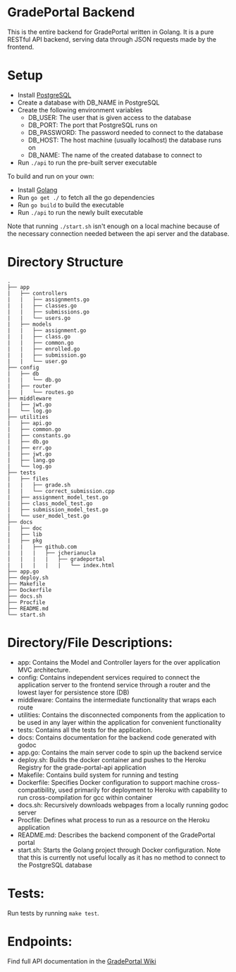 # GradePortal Backend

This is the entire backend for GradePortal written in Golang. It is a pure RESTful API backend, serving data through JSON requests made by the frontend.

# Setup
- Install [PostgreSQL](http://postgresguide.com/setup/install.html)
- Create a database with DB_NAME in PostgreSQL
- Create the following environment variables
	- DB_USER: The user that is given access to the database
	- DB_PORT: The port that PostgreSQL runs on
	- DB_PASSWORD: The password needed to connect to the database
	- DB_HOST: The host machine (usually localhost) the database runs on
	- DB_NAME: The name of the created database to connect to
- Run `./api` to run the pre-built server executable

To build and run on your own:

- Install [Golang](https://golang.org/doc/install)
- Run `go get ./` to fetch all the go dependencies
- Run `go build` to build the executable
- Run `./api` to run the newly built executable

Note that running `./start.sh` isn't enough on a local machine because of the necessary connection needed between the api server and the database.

# Directory Structure
```
.
├── app
|   ├── controllers
|   |   ├── assignments.go
|   |   ├── classes.go
|   |   ├── submissions.go
|   |   └── users.go
|   ├── models
|   |   ├── assignment.go
|   |   ├── class.go
|   |   ├── common.go
|   |   ├── enrolled.go
|   |   ├── submission.go
|   |   └── user.go
├── config
|   ├── db
|   |   └── db.go
|   ├── router
|   |   └── routes.go
├── middleware
|   ├── jwt.go
|   └── log.go
├── utilities
|   ├── api.go
|   ├── common.go
|   ├── constants.go
|   ├── db.go
|   ├── err.go
|   ├── jwt.go
|   ├── lang.go
|   └── log.go
├── tests 
|   ├── files
|   |   ├── grade.sh
|   |   └── correct_submission.cpp
|   ├── assignment_model_test.go
|   ├── class_model_test.go
|   ├── submission_model_test.go
|   └── user_model_test.go
├── docs
|   ├── doc
|   ├── lib
|   ├── pkg
|   |   ├── github.com
|   |   |   ├── jcherianucla
|   |   |   |   ├── gradeportal
|   |   |   |   |   └── index.html
├── app.go
├── deploy.sh
├── Makefile
├── Dockerfile
├── docs.sh
├── Procfile
├── README.md
└── start.sh
```

# Directory/File Descriptions:
- app: Contains the Model and Controller layers for the over application MVC architecture.
- config: Contains independent services required to connect the application server to the frontend service through a router and the lowest layer for persistence store (DB)
- middleware: Contains the intermediate functionality that wraps each route
- utilities: Contains the disconnected components from the application to be used in any layer within the application for convenient functionality
- tests: Contains all the tests for the application.
- docs: Contains documentation for the backend code generated with godoc
- app.go: Contains the main server code to spin up the backend service
- deploy.sh: Builds the docker container and pushes to the Heroku Registry for the grade-portal-api application
- Makefile: Contains build system for running and testing
- Dockerfile: Specifies Docker configuration to support machine cross-compatibility, used primarily for deployment to Heroku with capability to run cross-compilation for gcc within container
- docs.sh: Recursively downloads webpages from a locally running godoc server
- Procfile: Defines what process to run as a resource on the Heroku application
- README.md: Describes the backend component of the GradePortal portal
- start.sh: Starts the Golang project through Docker configuration. Note that this is currently not useful locally as it has no method to connect to the PostgreSQL database

# Tests:

Run tests by running `make test`.

# Endpoints:

Find full API documentation in the [GradePortal Wiki](https://github.com/jcherianucla/UCLA-CS-130/wiki/)
